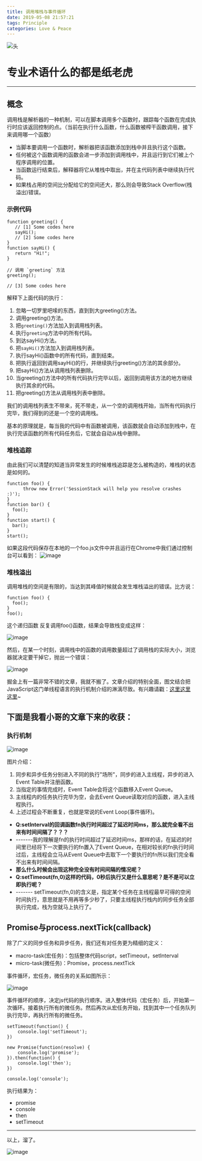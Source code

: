 ```yaml
---
title: 调用堆栈与事件循环
date: 2019-05-08 21:57:21
tags: Principle
categories: Love & Peace
---
```


![头](https://i.loli.net/2019/12/05/sdpKEf2Yk71obIy.jpg)
# 专业术语什么的都是纸老虎

---

## 概念
调用栈是解析器的一种机制，可以在脚本调用多个函数时，跟踪每个函数在完成执行时应该返回控制的点。（当前在执行什么函数，什么函数被榨干函数调用，接下来调用哪一个函数）

<!--more-->

- 当脚本要调用一个函数时，解析器把该函数添加到栈中并且执行这个函数。
- 任何被这个函数调用的函数会进一步添加到调用栈中，并且运行到它们被上个程序调用的位置。
- 当函数运行结束后，解释器将它从堆栈中取出，并在主代码列表中继续执行代码。
- 如果栈占用的空间比分配给它的空间还大，那么则会导致Stack Overflow(栈溢出)错误。


### 示例代码

```
function greeting() {
   // [1] Some codes here
   sayHi();
   // [2] Some codes here
}
function sayHi() {
   return "Hi!";
}

// 调用 `greeting` 方法
greeting();

// [3] Some codes here
```
解释下上面代码的执行：

1. 忽略一切罗里吧嗦的东西，直到到大greeting()方法。
2. 调用greeting()方法。
3. 把` greeting() `方法加入到调用栈列表。
4. 执行` greeting `方法中的所有代码。
5. 到达sayHi()方法。
6. 把`sayHi()`方法加入到调用栈列表。
7. 执行sayHi()函数中的所有代码，直到结束。
8. 把执行返回到调用sayHi()的行，并继续执行greeting()方法的其余部分。
9. 把sayHi()方法从调用栈列表删除。
10. 当greeting()方法中的所有代码执行完毕以后，返回到调用该方法的地方继续执行其余的代码。
11. 把greeting()方法从调用栈列表中删除。

我们的调用栈列表生不带来，死不带走，从一个空的调用栈开始，当所有代码执行完毕，我们得到的还是一个空的调用栈。

基本的原理就是，每当我的代码中有函数被调用，该函数就会自动添加到栈中，在执行完该函数的所有代码任务后，它就会自动从栈中删除。

### 堆栈追踪

由此我们可以清楚的知道当异常发生的时候堆栈追踪是怎么被构造的，堆栈的状态是如何的。

```
function foo() {
      throw new Error('SessionStack will help you resolve crashes :)');
}
function bar() {
  foo();
}
function start() {
  bar();
}
start();
```

如果这段代码保存在本地的一个foo.js文件中并且运行在Chrome中我们通过控制台可以看到：
![image](https://cdn-images-1.medium.com/max/1600/1*T-W_ihvl-9rG4dn18kP3Qw.png)


### 堆栈溢出

调用堆栈的空间是有限的，当达到其峰值时候就会发生堆栈溢出的错误。比方说：

```
function foo() {
  foo();
}
foo();
```
这个递归函数 反复调用foo()函数，结果会导致栈变成这样：

![image](https://cdn-images-1.medium.com/max/1600/1*AycFMDy9tlDmNoc5LXd9-g.png)

然后，在某一个时刻，调用栈中的函数的调用数量超过了调用栈的实际大小，浏览器就决定要干掉它，抛出一个错误：

![image](https://cdn-images-1.medium.com/max/1600/1*e0nEd59RPKz9coyY8FX-uw.png)

掘金上有一篇非常不错的文章，我就不搬了。文章介绍的特别全面，图文结合把JavaScript这门单线程语言的执行机制介绍的淋漓尽致。有兴趣请戳：[这里这里这里](https://juejin.im/post/59e85eebf265da430d571f89)~

## 下面是我看小哥的文章下来的收获：

### 执行机制

![image](https://user-gold-cdn.xitu.io/2017/11/21/15fdd88994142347?imageView2/0/w/1280/h/960/format/webp/ignore-error/1)

图片介绍：

1. 同步和异步任务分别进入不同的执行"场所"，同步的进入主线程，异步的进入Event Table并注册函数。
2. 当指定的事情完成时，Event Table会将这个函数移入Event Queue。
3. 主线程内的任务执行完毕为空，会去Event Queue读取对应的函数，进入主线程执行。
4. 上述过程会不断重复，也就是常说的Event Loop(事件循环)。

- **Q:setInterval的回调函数fn执行时间超过了延迟时间ms，那么就完全看不出来有时间间隔了？？？**
- -------我的理解是fn的执行时间超过了延迟时间ms，那样的话，在延迟的时间里已经将下一次要执行的fn置入了Event Queue，在相对较长的fn执行时间过后，主线程会立马从Event Queue中去取下一个要执行的fn所以我们完全看不出来有时间间隔。
- **那么什么时候会出现这种完全没有时间间隔的情况呢？**
- **Q:setTimeout(fn,0)这样的代码，0秒后执行又是什么意思呢？是不是可以立即执行呢？**
- ------- setTimeout(fn,0)的含义是，指定某个任务在主线程最早可得的空闲时间执行，意思就是不用再等多少秒了，只要主线程执行栈内的同步任务全部执行完成，栈为空就马上执行了。

## Promise与process.nextTick(callback)

除了广义的同步任务和异步任务，我们还有对任务更为精细的定义：

- macro-task(宏任务)：包括整体代码script，setTimeout，setInterval
- micro-task(微任务)：Promise，process.nextTick

事件循环，宏任务，微任务的关系如图所示：

![image](https://user-gold-cdn.xitu.io/2017/11/21/15fdcea13361a1ec?imageView2/0/w/1280/h/960/format/webp/ignore-error/1)

事件循环的顺序，决定js代码的执行顺序。进入整体代码（宏任务）后，开始第一次循环。接着执行所有的微任务。然后再次从宏任务开始，找到其中一个任务队列执行完毕，再执行所有的微任务。


```
setTimeout(function() {
    console.log('setTimeout');
})

new Promise(function(resolve) {
    console.log('promise');
}).then(function() {
    console.log('then');
})

console.log('console');
```

执行结果为：
- promise
- console
- then
- setTimeout

---


以上，溜了。

![image](http://imgnews.mumayi.com/file/2018/03/09/2d8974daae1b5a9157afb439a039ad14.png)






